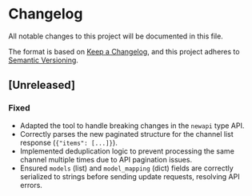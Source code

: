 # Changelog

All notable changes to this project will be documented in this file.

The format is based on [Keep a Changelog](https://keepachangelog.com/en/1.0.0/),
and this project adheres to [Semantic Versioning](https://semver.org/spec/v2.0.0.html).

## [Unreleased]

### Fixed
- Adapted the tool to handle breaking changes in the `newapi` type API.
- Correctly parses the new paginated structure for the channel list response (`{"items": [...]}`).
- Implemented deduplication logic to prevent processing the same channel multiple times due to API pagination issues.
- Ensured `models` (list) and `model_mapping` (dict) fields are correctly serialized to strings before sending update requests, resolving API errors.